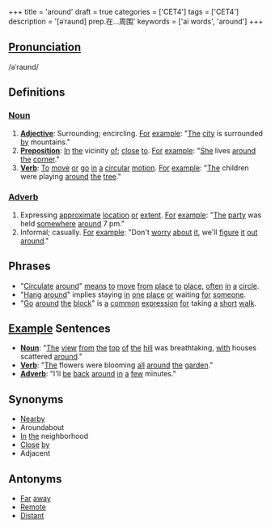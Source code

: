 +++
title = 'around'
draft = true
categories = ['CET4']
tags = ['CET4']
description = '[əˈraund] prep.在…周围'
keywords = ['ai words', 'around']
+++

## [Pronunciation](/en/post/pronunciation/)
/əˈraʊnd/

## Definitions
### [Noun](/en/post/noun/)
1. **[Adjective](/en/post/adjective/)**: Surrounding; encircling. [For](/en/post/for/) [example](/en/post/example/): "[The](/en/post/the/) [city](/en/post/city/) is surrounded [by](/en/post/by/) mountains."
2. **[Preposition](/en/post/preposition/)**: [In](/en/post/in/) [the](/en/post/the/) vicinity [of](/en/post/of/); [close](/en/post/close/) [to](/en/post/to/). [For](/en/post/for/) [example](/en/post/example/): "[She](/en/post/she/) lives [around](/en/post/around/) [the](/en/post/the/) [corner](/en/post/corner/)."
3. **[Verb](/en/post/verb/)**: [To](/en/post/to/) [move](/en/post/move/) [or](/en/post/or/) [go](/en/post/go/) [in](/en/post/in/) [a](/en/post/a/) [circular](/en/post/circular/) [motion](/en/post/motion/). [For](/en/post/for/) [example](/en/post/example/): "[The](/en/post/the/) children were playing [around](/en/post/around/) [the](/en/post/the/) [tree](/en/post/tree/)."

### [Adverb](/en/post/adverb/)
1. Expressing [approximate](/en/post/approximate/) [location](/en/post/location/) [or](/en/post/or/) [extent](/en/post/extent/). [For](/en/post/for/) [example](/en/post/example/): "[The](/en/post/the/) [party](/en/post/party/) was held [somewhere](/en/post/somewhere/) [around](/en/post/around/) 7 pm."
2. Informal; casually. [For](/en/post/for/) [example](/en/post/example/): "Don't [worry](/en/post/worry/) [about](/en/post/about/) [it](/en/post/it/), we'll [figure](/en/post/figure/) [it](/en/post/it/) [out](/en/post/out/) [around](/en/post/around/)."

## Phrases
- "[Circulate](/en/post/circulate/) [around](/en/post/around/)" [means](/en/post/means/) [to](/en/post/to/) [move](/en/post/move/) [from](/en/post/from/) [place](/en/post/place/) [to](/en/post/to/) [place](/en/post/place/), [often](/en/post/often/) [in](/en/post/in/) [a](/en/post/a/) [circle](/en/post/circle/).
- "[Hang](/en/post/hang/) [around](/en/post/around/)" implies staying [in](/en/post/in/) [one](/en/post/one/) [place](/en/post/place/) [or](/en/post/or/) waiting [for](/en/post/for/) [someone](/en/post/someone/).
- "[Go](/en/post/go/) [around](/en/post/around/) [the](/en/post/the/) [block](/en/post/block/)" is [a](/en/post/a/) [common](/en/post/common/) [expression](/en/post/expression/) [for](/en/post/for/) taking [a](/en/post/a/) [short](/en/post/short/) [walk](/en/post/walk/).

## [Example](/en/post/example/) Sentences
- **[Noun](/en/post/noun/)**: "[The](/en/post/the/) [view](/en/post/view/) [from](/en/post/from/) [the](/en/post/the/) [top](/en/post/top/) [of](/en/post/of/) [the](/en/post/the/) [hill](/en/post/hill/) was breathtaking, [with](/en/post/with/) houses scattered [around](/en/post/around/)."
- **[Verb](/en/post/verb/)**: "[The](/en/post/the/) flowers were blooming [all](/en/post/all/) [around](/en/post/around/) [the](/en/post/the/) [garden](/en/post/garden/)."
- **[Adverb](/en/post/adverb/)**: "I'll [be](/en/post/be/) [back](/en/post/back/) [around](/en/post/around/) [in](/en/post/in/) [a](/en/post/a/) [few](/en/post/few/) minutes."

## Synonyms
- [Nearby](/en/post/nearby/)
- Aroundabout
- [In](/en/post/in/) [the](/en/post/the/) neighborhood
- [Close](/en/post/close/) [by](/en/post/by/)
- Adjacent

## Antonyms
- [Far](/en/post/far/) [away](/en/post/away/)
- [Remote](/en/post/remote/)
- [Distant](/en/post/distant/)
